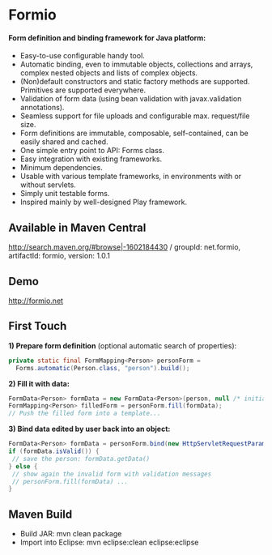 # Formio

#### Form definition and binding framework for Java platform:
* Easy-to-use configurable handy tool.
* Automatic binding, even to immutable objects, collections and arrays, complex nested objects and lists of complex objects.
* (Non)default constructors and static factory methods are supported. Primitives are supported everywhere.
* Validation of form data (using bean validation with javax.validation annotations).
* Seamless support for file uploads and configurable max. request/file size.
* Form definitions are immutable, composable, self-contained, can be easily shared and cached.
* One simple entry point to API: Forms class.
* Easy integration with existing frameworks.
* Minimum dependencies.
* Usable with various template frameworks, in environments with or without servlets.
* Simply unit testable forms.
* Inspired mainly by well-designed Play framework.

## Available in Maven Central

http://search.maven.org/#browse|-1602184430 / groupId: net.formio, artifactId: formio, version: 1.0.1

## Demo

http://formio.net

## First Touch

**1) Prepare form definition** (optional automatic search of properties):
```java
private static final FormMapping<Person> personForm =
  Forms.automatic(Person.class, "person").build();
```

**2) Fill it with data:**
```java
FormData<Person> formData = new FormData<Person>(person, null /* initial messages */);
FormMapping<Person> filledForm = personForm.fill(formData);
// Push the filled form into a template...
```

**3) Bind data edited by user back into an object:**
 ```java
FormData<Person> formData = personForm.bind(new HttpServletRequestParams(request));
if (formData.isValid()) {
  // save the person: formData.getData()
} else {
  // show again the invalid form with validation messages
  // personForm.fill(formData) ...
}
 ```

## Maven Build

* Build JAR: mvn clean package
* Import into Eclipse: mvn eclipse:clean eclipse:eclipse
